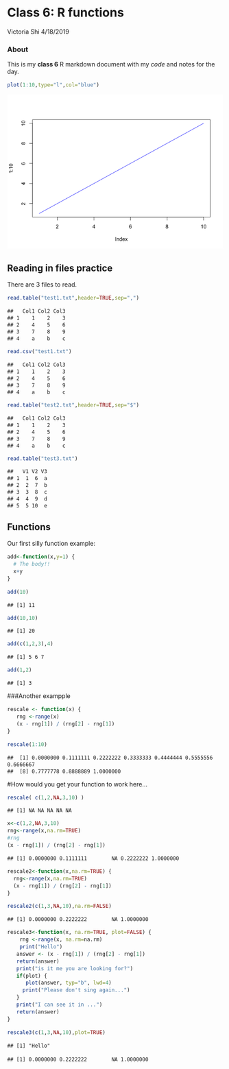 Class 6: R functions
================
Victoria Shi
4/18/2019

### About

This is my **class 6** R markdown document with my *code* and notes for
the day.

``` r
plot(1:10,type="l",col="blue")
```

![](Class_6_files/figure-gfm/unnamed-chunk-1-1.png)<!-- -->

## Reading in files practice

There are 3 files to read.

``` r
read.table("test1.txt",header=TRUE,sep=",")
```

    ##   Col1 Col2 Col3
    ## 1    1    2    3
    ## 2    4    5    6
    ## 3    7    8    9
    ## 4    a    b    c

``` r
read.csv("test1.txt")
```

    ##   Col1 Col2 Col3
    ## 1    1    2    3
    ## 2    4    5    6
    ## 3    7    8    9
    ## 4    a    b    c

``` r
read.table("test2.txt",header=TRUE,sep="$")
```

    ##   Col1 Col2 Col3
    ## 1    1    2    3
    ## 2    4    5    6
    ## 3    7    8    9
    ## 4    a    b    c

``` r
read.table("test3.txt")
```

    ##   V1 V2 V3
    ## 1  1  6  a
    ## 2  2  7  b
    ## 3  3  8  c
    ## 4  4  9  d
    ## 5  5 10  e

## Functions

Our first silly function example:

``` r
add<-function(x,y=1) {
  # The body!!
  x+y
}
```

``` r
add(10)
```

    ## [1] 11

``` r
add(10,10)
```

    ## [1] 20

``` r
add(c(1,2,3),4)
```

    ## [1] 5 6 7

``` r
add(1,2)
```

    ## [1] 3

\#\#\#Another exampple

``` r
rescale <- function(x) {
   rng <-range(x)
   (x - rng[1]) / (rng[2] - rng[1])
}
```

``` r
rescale(1:10)
```

    ##  [1] 0.0000000 0.1111111 0.2222222 0.3333333 0.4444444 0.5555556 0.6666667
    ##  [8] 0.7777778 0.8888889 1.0000000

\#How would you get your function to work here…

``` r
rescale( c(1,2,NA,3,10) )
```

    ## [1] NA NA NA NA NA

``` r
x<-c(1,2,NA,3,10)
rng<-range(x,na.rm=TRUE)
#rng
(x - rng[1]) / (rng[2] - rng[1])
```

    ## [1] 0.0000000 0.1111111        NA 0.2222222 1.0000000

``` r
rescale2<-function(x,na.rm=TRUE) {
  rng<-range(x,na.rm=TRUE)
  (x - rng[1]) / (rng[2] - rng[1])
}
```

``` r
rescale2(c(1,3,NA,10),na.rm=FALSE)
```

    ## [1] 0.0000000 0.2222222        NA 1.0000000

``` r
rescale3<-function(x, na.rm=TRUE, plot=FALSE) {
    rng <-range(x, na.rm=na.rm)
    print("Hello")
   answer <- (x - rng[1]) / (rng[2] - rng[1])
   return(answer)
   print("is it me you are looking for?")
   if(plot) {
      plot(answer, typ="b", lwd=4)
     print("Please don't sing again...")
   }
   print("I can see it in ...")
   return(answer)
}
```

``` r
rescale3(c(1,3,NA,10),plot=TRUE)
```

    ## [1] "Hello"

    ## [1] 0.0000000 0.2222222        NA 1.0000000
